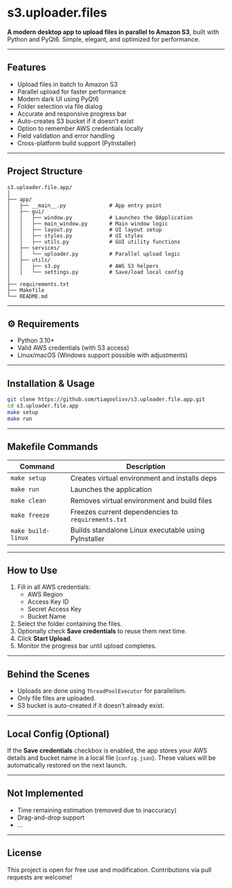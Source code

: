 # s3.uploader.files

**A modern desktop app to upload files in parallel to Amazon S3**, built with Python and PyQt6. Simple, elegant, and optimized for performance.

---

## Features

- Upload files in batch to Amazon S3
- Parallel upload for faster performance
- Modern dark UI using PyQt6
- Folder selection via file dialog
- Accurate and responsive progress bar
- Auto-creates S3 bucket if it doesn’t exist
- Option to remember AWS credentials locally
- Field validation and error handling
- Cross-platform build support (PyInstaller)

---

## Project Structure

```
s3.uploader.file.app/
│
├── app/
│   ├── __main__.py              # App entry point
│   ├── gui/
│   │   ├── window.py            # Launches the QApplication
│   │   ├── main_window.py       # Main window logic
│   │   ├── layout.py            # UI layout setup
│   │   ├── styles.py            # UI styles
│   │   ├── utils.py             # GUI utility functions
│   ├── services/
│   │   └── uploader.py          # Parallel upload logic
│   ├── utils/
│   │   ├── s3.py                # AWS S3 helpers
│   │   └── settings.py          # Save/load local config
│
├── requirements.txt
├── Makefile
└── README.md
```

---

## ⚙️ Requirements

- Python 3.10+
- Valid AWS credentials (with S3 access)
- Linux/macOS (Windows support possible with adjustments)

---

## Installation & Usage

```bash
git clone https://github.com/tiagoolivv/s3.uploader.file.app.git
cd s3.uploader.file.app
make setup
make run
```

---

## Makefile Commands

| Command           | Description                                     |
|------------------|-------------------------------------------------|
| `make setup`      | Creates virtual environment and installs deps   |
| `make run`        | Launches the application                        |
| `make clean`      | Removes virtual environment and build files     |
| `make freeze`     | Freezes current dependencies to `requirements.txt` |
| `make build-linux`| Builds standalone Linux executable using PyInstaller |

---

## How to Use

1. Fill in all AWS credentials:
   - AWS Region
   - Access Key ID
   - Secret Access Key
   - Bucket Name
2. Select the folder containing the files.
3. Optionally check **Save credentials** to reuse them next time.
4. Click **Start Upload**.
5. Monitor the progress bar until upload completes.

---

## Behind the Scenes

- Uploads are done using `ThreadPoolExecutor` for parallelism.
- Only file files are uploaded.
- S3 bucket is auto-created if it doesn’t already exist.

---

## Local Config (Optional)

If the **Save credentials** checkbox is enabled, the app stores your AWS details and bucket name in a local file (`config.json`). These values will be automatically restored on the next launch.

---

## Not Implemented

- Time remaining estimation (removed due to inaccuracy)
- Drag-and-drop support
- ...

---

## License

This project is open for free use and modification. Contributions via pull requests are welcome!
